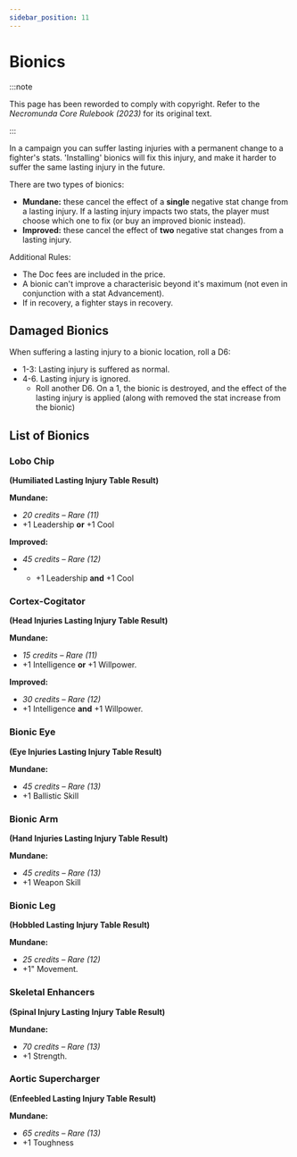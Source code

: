 ```yaml
---
sidebar_position: 11
---
```


# Bionics

:::note

This page has been reworded to comply with copyright. Refer to the _Necromunda Core Rulebook (2023)_ for its original text.

:::

In a campaign you can suffer lasting injuries with a permanent change to a fighter's stats. 'Installing' bionics will fix this injury, and make it harder to suffer the same lasting injury in the future.

There are two types of bionics:

-   **Mundane:** these cancel the effect of a **single** negative stat change from a lasting injury. If a lasting injury impacts two stats, the player must choose which one to fix (or buy an improved bionic instead).
-   **Improved:** these cancel the effect of **two** negative stat changes from a lasting injury.

Additional Rules:

-   The Doc fees are included in the price.
-   A bionic can't improve a characterisic beyond it's maximum (not even in conjunction with a stat Advancement).
-   If in recovery, a fighter stays in recovery.

## Damaged Bionics[](https://necrovox.org/docs/armoury/armour#damaged-bionics "Direct link to Damaged Bionics")

When suffering a lasting injury to a bionic location, roll a D6:

-   1-3: Lasting injury is suffered as normal.
-   4-6. Lasting injury is ignored.
    -   Roll another D6. On a 1, the bionic is destroyed, and the effect of the lasting injury is applied (along with removed the stat increase from the bionic)

## List of Bionics[](https://necrovox.org/docs/armoury/armour#list-of-bionics "Direct link to List of Bionics")

### Lobo Chip[](https://necrovox.org/docs/armoury/armour#lobo-chip "Direct link to Lobo Chip")

**(Humiliated Lasting Injury Table Result)**

**Mundane:**

-   _20 credits – Rare (11)_
-   +1 Leadership **or** +1 Cool

**Improved:**

-   _45 credits – Rare (12)_
-   -   +1 Leadership **and** +1 Cool

### Cortex-Cogitator[](https://necrovox.org/docs/armoury/armour#cortex-cogitator "Direct link to Cortex-Cogitator")

**(Head Injuries Lasting Injury Table Result)**

**Mundane:**

-   _15 credits – Rare (11)_
-   +1 Intelligence **or** +1 Willpower.

**Improved:**

-   _30 credits – Rare (12)_
-   +1 Intelligence **and** +1 Willpower.

### Bionic Eye[](https://necrovox.org/docs/armoury/armour#bionic-eye "Direct link to Bionic Eye")

**(Eye Injuries Lasting Injury Table Result)**

**Mundane:**

-   _45 credits – Rare (13)_
-   +1 Ballistic Skill

### Bionic Arm[](https://necrovox.org/docs/armoury/armour#bionic-arm "Direct link to Bionic Arm")

**(Hand Injuries Lasting Injury Table Result)**

**Mundane:**

-   _45 credits – Rare (13)_
-   +1 Weapon Skill

### Bionic Leg[](https://necrovox.org/docs/armoury/armour#bionic-leg "Direct link to Bionic Leg")

**(Hobbled Lasting Injury Table Result)**

**Mundane:**

-   _25 credits – Rare (12)_
-   +1" Movement.

### Skeletal Enhancers[](https://necrovox.org/docs/armoury/armour#skeletal-enhancers "Direct link to Skeletal Enhancers")

**(Spinal Injury Lasting Injury Table Result)**

**Mundane:**

-   _70 credits – Rare (13)_
-   +1 Strength.

### Aortic Supercharger[](https://necrovox.org/docs/armoury/armour#aortic-supercharger "Direct link to Aortic Supercharger")

**(Enfeebled Lasting Injury Table Result)**

**Mundane:**

-   _65 credits – Rare (13)_
-   +1 Toughness
